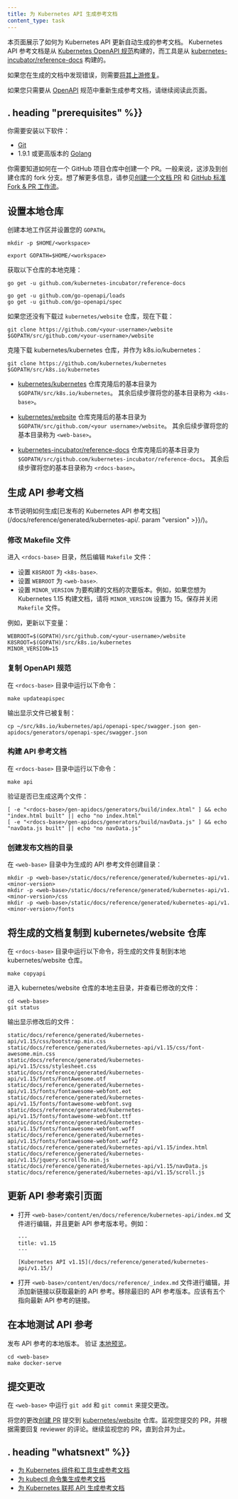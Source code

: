 ```yaml
---
title: 为 Kubernetes API 生成参考文档
content_type: task
---
```

<!--
---
title: Generating Reference Documentation for the Kubernetes API
content_type: task
---
-->

<!-- overview -->

<!--
This page shows how to update the generated reference docs for the Kubernetes API.
The Kubernetes API reference documentation is built from the
[Kubernetes OpenAPI spec](https://github.com/kubernetes/kubernetes/blob/master/api/openapi-spec/swagger.json)
and tools from [kubernetes-incubator/reference-docs](https://github.com/kubernetes-incubator/reference-docs).

If you find bugs in the generated documentation, you need to
[fix them upstream](/docs/contribute/generate-ref-docs/contribute-upstream/).

If you need only to regenerate the reference documentation from the [OpenAPI](https://github.com/OAI/OpenAPI-Specification)
spec, continue reading this page.
-->
本页面展示了如何为 Kubernetes API 更新自动生成的参考文档。
Kubernetes API 参考文档是从 [Kubernetes OpenAPI 规范](https://github.com/kubernetes/kubernetes/blob/master/api/openapi-spec/swagger.json)构建的，而工具是从 [kubernetes-incubator/reference-docs](https://github.com/kubernetes-incubator/reference-docs) 构建的。

如果您在生成的文档中发现错误，则需要[将其上游修复](/docs/contribute/generate-ref-docs/contribute-upstream/)。

如果您只需要从 [OpenAPI](https://github.com/OAI/OpenAPI-Specification) 规范中重新生成参考文档，请继续阅读此页面。




## . heading "prerequisites" %}}


<!--
You need to have these tools installed:
-->

你需要安装以下软件：

<!--
* [Git](https://git-scm.com/book/en/v2/Getting-Started-Installing-Git)
* [Golang](https://golang.org/doc/install) version 1.9.1 or later
-->

* [Git](https://git-scm.com/book/en/v2/Getting-Started-Installing-Git)
* 1.9.1 或更高版本的 [Golang](https://golang.org/doc/install)

<!--
You need to know how to create a pull request (PR) to a GitHub repository.
Typically, this involves creating a fork of the repository. For more
information, see
[Creating a Documentation Pull Request](/docs/contribute/start/) and
[GitHub Standard Fork & Pull Request Workflow](https://gist.github.com/Chaser324/ce0505fbed06b947d962).
-->
你需要知道如何在一个 GitHub 项目仓库中创建一个 PR。一般来说，这涉及到创建仓库的 fork 分支。想了解更多信息，请参见[创建一个文档 PR](/docs/contribute/start/) 和 [GitHub 标准 Fork & PR 工作流](https://gist.github.com/Chaser324/ce0505fbed06b947d962)。




<!-- steps -->

<!-- 
## Setting up the local repositories
-->
## 设置本地仓库

<!-- 
Create a local workspace and set your `GOPATH`.
-->
创建本地工作区并设置您的 `GOPATH`。

```shell
mkdir -p $HOME/<workspace>

export GOPATH=$HOME/<workspace>
```

<!-- 
Get a local clone of the following repositories: 
-->
获取以下仓库的本地克隆：

```shell
go get -u github.com/kubernetes-incubator/reference-docs

go get -u github.com/go-openapi/loads
go get -u github.com/go-openapi/spec
```

<!-- 
If you don't already have the kubernetes/website repository, get it now: -->
如果您还没有下载过 `kubernetes/website` 仓库，现在下载：

```shell
git clone https://github.com/<your-username>/website $GOPATH/src/github.com/<your-username>/website
```

<!-- 
Get a clone of the kubernetes/kubernetes repository as k8s.io/kubernetes: 
-->
克隆下载 kubernetes/kubernetes 仓库，并作为 k8s.io/kubernetes：

```shell
git clone https://github.com/kubernetes/kubernetes $GOPATH/src/k8s.io/kubernetes
```

<!-- 
* The base directory of your clone of the
[kubernetes/kubernetes](https://github.com/kubernetes/kubernetes) repository is
`$GOPATH/src/k8s.io/kubernetes.`
The remaining steps refer to your base directory as `<k8s-base>`.

* The base directory of your clone of the
[kubernetes/website](https://github.com/kubernetes/website) repository is
`$GOPATH/src/github.com/<your username>/website.`
The remaining steps refer to your base directory as `<web-base>`.

* The base directory of your clone of the
[kubernetes-incubator/reference-docs](https://github.com/kubernetes-incubator/reference-docs)
repository is `$GOPATH/src/github.com/kubernetes-incubator/reference-docs.`
The remaining steps refer to your base directory as `<rdocs-base>`.
-->
* [kubernetes/kubernetes](https://github.com/kubernetes/kubernetes) 仓库克隆后的基本目录为 `$GOPATH/src/k8s.io/kubernetes`。
其余后续步骤将您的基本目录称为 `<k8s-base>`。

* [kubernetes/website](https://github.com/kubernetes/website) 仓库克隆后的基本目录为 `$GOPATH/src/github.com/<your username>/website`。
其余后续步骤将您的基本目录称为 `<web-base>`。

* [kubernetes-incubator/reference-docs](https://github.com/kubernetes-incubator/reference-docs) 仓库克隆后的基本目录为 `$GOPATH/src/github.com/kubernetes-incubator/reference-docs`。
其余后续步骤将您的基本目录称为 `<rdocs-base>`。

<!-- 
## Generating the API reference docs
-->
## 生成 API 参考文档

<!-- 
This section shows how to generate the
[published Kubernetes API reference documentation](/docs/reference/generated/kubernetes-api/. param "version" >}}/). 
-->
本节说明如何生成[已发布的 Kubernetes API 参考文档](/docs/reference/generated/kubernetes-api/. param "version" >}}/)。

<!-- 
### Modifying the Makefile
-->
### 修改 Makefile 文件

<!-- 
Go to `<rdocs-base>`, and open the `Makefile` for editing: 
-->
进入 `<rdocs-base>` 目录，然后编辑 `Makefile` 文件：

<!-- 
* Set `K8SROOT` to `<k8s-base>`.
* Set `WEBROOT` to `<web-base>`.
* Set `MINOR_VERSION` to the minor version of the docs you want to build. For example,
if you want to build docs for Kubernetes 1.15, set `MINOR_VERSION` to 15. Save and close the `Makefile`.
-->
* 设置 `K8SROOT` 为 `<k8s-base>`.
* 设置 `WEBROOT` 为 `<web-base>`.
* 设置 `MINOR_VERSION` 为要构建的文档的次要版本。例如，如果您想为 Kubernetes 1.15 构建文档，请将 `MINOR_VERSION` 设置为 15。保存并关闭 `Makefile` 文件。

<!--
For example, update the following variables:
-->
例如，更新以下变量：

```
WEBROOT=$(GOPATH)/src/github.com/<your-username>/website
K8SROOT=$(GOPATH)/src/k8s.io/kubernetes
MINOR_VERSION=15
```

<!--
### Copying the OpenAPI spec
-->
### 复制 OpenAPI 规范

<!-- 
Run the following command in `<rdocs-base>`: 
-->
在 `<rdocs-base>` 目录中运行以下命令：

```shell
make updateapispec
```

<!--
The output shows that the file was copied:
-->
输出显示文件已被复制：

```shell
cp ~/src/k8s.io/kubernetes/api/openapi-spec/swagger.json gen-apidocs/generators/openapi-spec/swagger.json
```

<!-- 
### Building the API reference docs 
-->
### 构建 API 参考文档 

<!-- 
Run the following command in `<rdocs-base>`: 
-->
在 `<rdocs-base>` 目录中运行以下命令：

```shell
make api
```

<!-- 
Verify that these two files have been generated: 
-->
验证是否已生成这两个文件：

```shell
[ -e "<rdocs-base>/gen-apidocs/generators/build/index.html" ] && echo "index.html built" || echo "no index.html"
[ -e "<rdocs-base>/gen-apidocs/generators/build/navData.js" ] && echo "navData.js built" || echo "no navData.js"
```

<!-- 
### Creating directories for published docs 
-->
### 创建发布文档的目录

<!-- 
Create the directories in `<web-base>` for the generated API reference files: 
-->
在 `<web-base>` 目录中为生成的 API 参考文件创建目录：

```shell
mkdir -p <web-base>/static/docs/reference/generated/kubernetes-api/v1.<minor-version>
mkdir -p <web-base>/static/docs/reference/generated/kubernetes-api/v1.<minor-version>/css
mkdir -p <web-base>/static/docs/reference/generated/kubernetes-api/v1.<minor-version>/fonts
```

<!-- 
## Copying the generated docs to the kubernetes/website repository
-->
## 将生成的文档复制到 kubernetes/website 仓库

<!-- 
Run the following command in `<rdocs-base>` to copy the generated files to
your local kubernetes/website repository:
-->
在 `<rdocs-base>` 目录中运行以下命令，将生成的文件复制到本地 kubernetes/website 仓库。

```shell
make copyapi
```

<!-- 
Go to the base of your local kubernetes/website repository, and
see which files have been modified:
-->
进入 kubernetes/website 仓库的本地主目录，并查看已修改的文件：

```shell
cd <web-base>
git status
```

<!-- 
The output shows the modified files:
-->
输出显示修改后的文件：

```
static/docs/reference/generated/kubernetes-api/v1.15/css/bootstrap.min.css
static/docs/reference/generated/kubernetes-api/v1.15/css/font-awesome.min.css
static/docs/reference/generated/kubernetes-api/v1.15/css/stylesheet.css
static/docs/reference/generated/kubernetes-api/v1.15/fonts/FontAwesome.otf
static/docs/reference/generated/kubernetes-api/v1.15/fonts/fontawesome-webfont.eot
static/docs/reference/generated/kubernetes-api/v1.15/fonts/fontawesome-webfont.svg
static/docs/reference/generated/kubernetes-api/v1.15/fonts/fontawesome-webfont.ttf
static/docs/reference/generated/kubernetes-api/v1.15/fonts/fontawesome-webfont.woff
static/docs/reference/generated/kubernetes-api/v1.15/fonts/fontawesome-webfont.woff2
static/docs/reference/generated/kubernetes-api/v1.15/index.html
static/docs/reference/generated/kubernetes-api/v1.15/jquery.scrollTo.min.js
static/docs/reference/generated/kubernetes-api/v1.15/navData.js
static/docs/reference/generated/kubernetes-api/v1.15/scroll.js
```

<!-- 
## Updating the API reference index pages
-->
## 更新 API 参考索引页面


<!-- 
* Open `<web-base>/content/en/docs/reference/kubernetes-api/index.md` for editing, and update the API reference 
  version number. For example:
-->
* 打开 `<web-base>/content/en/docs/reference/kubernetes-api/index.md` 文件进行编辑，并且更新 API 参考版本号。例如：

    ```
    ---
    title: v1.15
    ---

    [Kubernetes API v1.15](/docs/reference/generated/kubernetes-api/v1.15/)
    ```

<!-- 
* Open `<web-base>/content/en/docs/reference/_index.md` for editing, and add a
   new link for the latest API reference. Remove the oldest API reference version.
   There should be five links to the most recent API references.
-->
* 打开 `<web-base>/content/en/docs/reference/_index.md` 文件进行编辑，并添加新链接以获取最新的 API 参考。移除最旧的 API 参考版本。应该有五个指向最新 API 参考的链接。


<!--
## Locally test the API reference
-->
## 在本地测试 API 参考

<!--
Publish a local version of the API reference.
Verify the [local preview](http://localhost:1313/docs/reference/generated/kubernetes-api/v1.15/).
-->
发布 API 参考的本地版本。
验证 [本地预览](http://localhost:1313/docs/reference/generated/kubernetes-api/v1.15/)。

```shell
cd <web-base>
make docker-serve
```

<!--
## Commit the changes
-->
## 提交更改

<!-- 
In `<web-base>` run `git add` and `git commit` to commit the change. -->
在 `<web-base>` 中运行 `git add` 和 `git commit` 来提交更改。

<!-- 
Submit your changes as a
[pull request](/docs/contribute/start/) to the
[kubernetes/website](https://github.com/kubernetes/website) repository.
Monitor your pull request, and respond to reviewer comments as needed. Continue
to monitor your pull request until it has been merged.
-->
将您的更改[创建 PR](/docs/contribute/start/) 提交到 [kubernetes/website](https://github.com/kubernetes/website) 仓库。监视您提交的 PR，并根据需要回复 reviewer 的评论。继续监视您的 PR，直到合并为止。



## . heading "whatsnext" %}}


<!--
* [Generating Reference Docs for Kubernetes Components and Tools](/docs/home/contribute/generated-reference/kubernetes-components/)
* [Generating Reference Documentation for kubectl Commands](/docs/home/contribute/generated-reference/kubectl/)
* [Generating Reference Documentation for the Kubernetes Federation API](/docs/home/contribute/generated-reference/federation-api/)
-->
* [为 Kubernetes 组件和工具生成参考文档](/docs/home/contribute/generated-reference/kubernetes-components/)
* [为 kubectl 命令集生成参考文档](/docs/home/contribute/generated-reference/kubectl/)
* [为 Kubernetes 联邦 API 生成参考文档](/docs/home/contribute/generated-reference/federation-api/)

